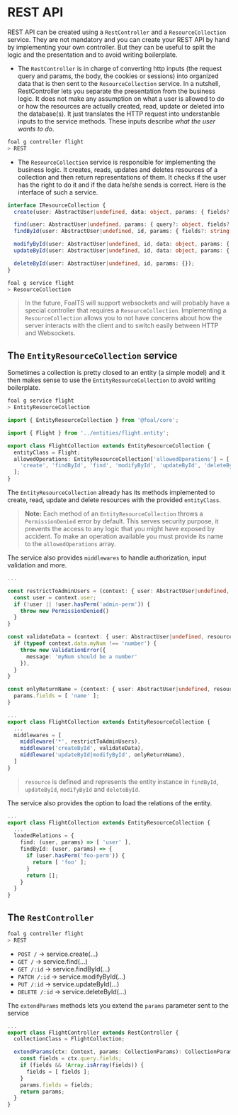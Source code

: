 # REST API

REST API can be created using a `RestController` and a `ResourceCollection` service. They are not mandatory and you can create your REST API by hand by implementing your own controller. But they can be useful to split the logic and the presentation and to avoid writing boilerplate.

- The `RestController` is in charge of converting http inputs (the request query and params, the body, the cookies or sessions) into organized data that is then sent to the `ResourceCollection` service. In a nutshell, RestController lets you separate the presentation from the business logic. It does not make any assumption on what a user is allowed to do or how the resources are actually created, read, update or deleted into the database(s). It just translates the HTTP request into understanble inputs to the service methods. These inputs describe *what the user wants to do*.

```sh
foal g controller flight
> REST
```

- The `ResourceCollection` service is responsible for implementing the business logic. It creates, reads, updates and deletes resources of a collection and then return representations of them. It checks if the user has the right to do it and if the data he/she sends is correct. Here is the interface of such a service.

```typescript
interface IResourceCollection {
  create(user: AbstractUser|undefined, data: object, params: { fields?: string[] });

  find(user: AbstractUser|undefined, params: { query?: object, fields?: string[] });
  findById(user: AbstractUser|undefined, id, params: { fields?: string[] });

  modifyById(user: AbstractUser|undefined, id, data: object, params: { fields?: string[] });
  updateById(user: AbstractUser|undefined, id, data: object, params: { fields?: string[] });

  deleteById(user: AbstractUser|undefined, id, params: {});
}
```

```sh
foal g service flight
> ResourceCollection
```


> In the future, FoalTS will support websockets and will probably have a special controller that requires a `ResourceCollection`. Implementing a `ResourceCollection` allows you to not have concerns about how the server interacts with the client and to switch easily between HTTP and Websockets.

## The `EntityResourceCollection` service

Sometimes a collection is pretty closed to an entity (a simple model) and it then makes sense to use the `EntityResourceCollection` to avoid writing boilerplate.

```sh
foal g service flight
> EntityResourceCollection
```

```typescript
import { EntityResourceCollection } from '@foal/core';

import { Flight } from '../entities/flight.entity';

export class FlightCollection extends EntityResourceCollection {
  entityClass = Flight;
  allowedOperations: EntityResourceCollection['allowedOperations'] = [
    'create', 'findById', 'find', 'modifyById', 'updateById', 'deleteById'
  ];
}

```

The `EntityResourceCollection` already has its methods implemented to create, read, update and delete resources with the provided `entityClass`.

> **Note:** Each method of an `EntityResourceCollection` throws a `PermissionDenied` error by default.
This serves security purpose, it prevents the access to any logic that you might have exposed by accident. To make an operation available you must provide its name to the `allowedOperations` array.

The service also provides `middlewares` to handle authorization, input validation and more.

```typescript
...

const restrictToAdminUsers = (context: { user: AbstractUser|undefined, resource, data, params: CollectionParams }) => {
  const user = context.user;
  if (!user || !user.hasPerm('admin-perm')) {
    throw new PermissionDenied()
  }
}

const validateData = (context: { user: AbstractUser|undefined, resource, data, params: CollectionParams }) => {
  if (typeof context.data.myNum !== 'number') {
    throw new ValidationError({
      message: 'myNum should be a number'
    }),
  }
}

const onlyReturnName = (context: { user: AbstractUser|undefined, resource, data, params: CollectionParams }) => {
  params.fields = [ 'name' ];
}

...
export class FlightCollection extends EntityResourceCollection {
  ...
  middlewares = [
    middleware('*', restrictToAdminUsers),
    middleware('createById', validateData),
    middleware('updateById|modifyById', onlyReturnName),
  ]
}
```

> `resource` is defined and represents the entity instance in `findById`, `updateById`, `modifyById` and `deleteById`.

The service also provides the option to load the relations of the entity.

```typescript
...
export class FlightCollection extends EntityResourceCollection {
  ...
  loadedRelations = {
    find: (user, params) => [ 'user' ],
    findById: (user, params) => {
      if (user.hasPerm('foo-perm')) {
        return [ 'foo' ];
      }
      return [];
    }
  }
}
```


## The `RestController`

```sh
foal g controller flight
> REST
```

- `POST /` -> service.create(...)
- `GET /` -> service.find(...)
- `GET /:id` -> service.findById(...)
- `PATCH /:id` -> service.modifyById(...)
- `PUT /:id` -> service.updateById(...)
- `DELETE /:id` -> service.deleteById(...)

The `extendParams` methods lets you extend the `params` parameter sent to the service

```typescript
...
export class FlightController extends RestController {
  collectionClass = FlightCollection;

  extendParams(ctx: Context, params: CollectionParams): CollectionParams {
    const fields = ctx.query.fields;
    if (fields && !Array.isArray(fields)) {
      fields = [ fields ];
    } 
    params.fields = fields;
    return params;
  }
}
```